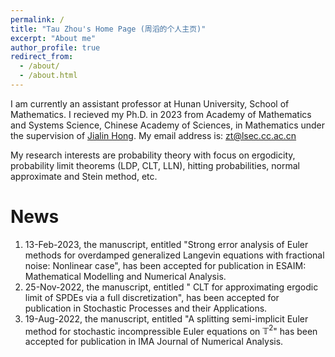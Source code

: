 ```yaml
---
permalink: /
title: "Tau Zhou's Home Page (周滔的个人主页)"
excerpt: "About me"
author_profile: true
redirect_from: 
  - /about/
  - /about.html
---
```


I am currently an assistant professor at Hunan University, School of Mathematics. I recieved my Ph.D. in 2023 from Academy of Mathematics and Systems Science, Chinese Academy of Sciences, in Mathematics under the supervision of [Jialin Hong](http://www.cc.ac.cn/staff/hjl.html). My email address is: zt@lsec.cc.ac.cn


My research interests are probability theory with focus on ergodicity, probability limit theorems (LDP, CLT, LLN), hitting probabilities, normal approximate and Stein method, etc.

News
======
1. 13-Feb-2023, the manuscript, entitled "Strong error analysis of Euler methods for overdamped generalized Langevin equations with fractional noise: Nonlinear case", has been accepted for publication in ESAIM: Mathematical Modelling and Numerical Analysis. 
1. 25-Nov-2022, the manuscript, entitled " CLT for approximating ergodic limit of SPDEs via a full discretization", has been accepted for publication in Stochastic Processes and their Applications. 
1. 19-Aug-2022, the manuscript, entitled "A splitting semi-implicit Euler method for stochastic incompressible Euler equations on $\mathbb T^2$" has been accepted for publication in IMA Journal of Numerical Analysis.  


